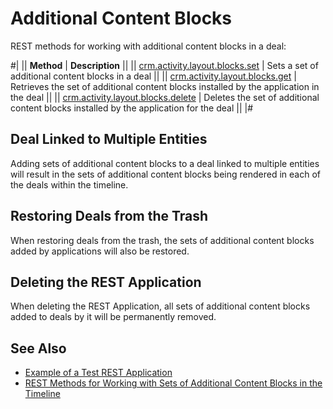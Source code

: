 # Additional Content Blocks

REST methods for working with additional content blocks in a deal:

#|
|| **Method** | **Description** ||
|| [crm.activity.layout.blocks.set](./crm-activity-layout-blocks-set.md) | Sets a set of additional content blocks in a deal ||
|| [crm.activity.layout.blocks.get](./crm-activity-layout-blocks-get.md) | Retrieves the set of additional content blocks installed by the application in the deal ||
|| [crm.activity.layout.blocks.delete](./crm-activity-layout-blocks-delete.md) | Deletes the set of additional content blocks installed by the application for the deal ||
|#

## Deal Linked to Multiple Entities

Adding sets of additional content blocks to a deal linked to multiple entities will result in the sets of additional content blocks being rendered in each of the deals within the timeline.

## Restoring Deals from the Trash

When restoring deals from the trash, the sets of additional content blocks added by applications will also be restored.

## Deleting the REST Application

When deleting the REST Application, all sets of additional content blocks added to deals by it will be permanently removed.

## See Also

- [Example of a Test REST Application](../../layout-blocks/content-blocks-test-app.md)
- [REST Methods for Working with Sets of Additional Content Blocks in the Timeline](../../layout-blocks/index.md)